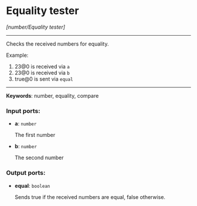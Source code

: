 # Equality tester

_[number/Equality tester]_

---

Checks the received numbers for equality.  
  
Example:  
  
1. 23@0 is received via `a`  
2. 23@0 is received via `b`  
3. true@0 is sent via `equal`  

---

__Keywords__: number, equality, compare

### Input ports:

* __a__: ` number `

    The first number


* __b__: ` number `

    The second number

### Output ports:

* __equal__: ` boolean `

    Sends true if the received numbers are equal, false otherwise.

